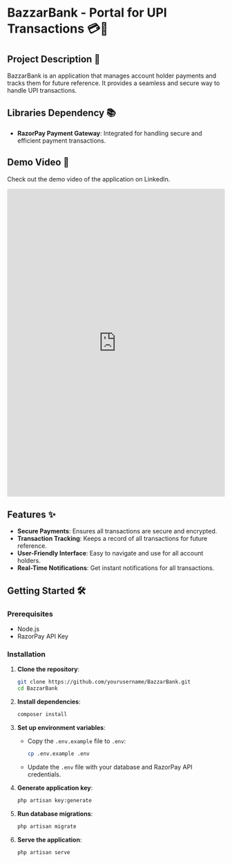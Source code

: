# BazzarBank - Portal for UPI Transactions 💳📲

## Project Description 📄
BazzarBank is an application that manages account holder payments and tracks them for future reference. It provides a seamless and secure way to handle UPI transactions.

## Libraries Dependency 📚
- **RazorPay Payment Gateway**: Integrated for handling secure and efficient payment transactions.

## Demo Video 🎥
Check out the demo video of the application on LinkedIn.
<iframe src="https://www.linkedin.com/embed/feed/update/urn:li:ugcPost:6810547385635225600" height="711" width="504" frameborder="0" allowfullscreen="" title="Embedded post"></iframe>

## Features ✨
- **Secure Payments**: Ensures all transactions are secure and encrypted.
- **Transaction Tracking**: Keeps a record of all transactions for future reference.
- **User-Friendly Interface**: Easy to navigate and use for all account holders.
- **Real-Time Notifications**: Get instant notifications for all transactions.

## Getting Started 🛠️
### Prerequisites
- Node.js
- RazorPay API Key

### Installation
1. **Clone the repository**:
    ```bash
    git clone https://github.com/yourusername/BazzarBank.git
    cd BazzarBank
    ```

2. **Install dependencies**:
    ```bash
    composer install
    ```

3. **Set up environment variables**:
    - Copy the `.env.example` file to `.env`:
        ```bash
        cp .env.example .env
        ```
    - Update the `.env` file with your database and RazorPay API credentials.

4. **Generate application key**:
    ```bash
    php artisan key:generate
    ```

5. **Run database migrations**:
    ```bash
    php artisan migrate
    ```

6. **Serve the application**:
    ```bash
    php artisan serve
    ```
